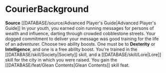 ﻿---
ability:
- Dexterity
- Intelligence
ability_boost:
- Dexterity
- Intelligence
feat: '[[DATABASE/feat/Glean Contents|Glean Contents]]'
id: '169'
name: Courier
rarity: Common
skill:
- '[[DATABASE/skill/Society|Society]]'
- '[[DATABASE/skill/Lore|Lore]] forthe city in which you were raised.'
source: '[[DATABASE/source/Advanced Player''s Guide|Advanced Player''s Guide]]'
subcategory: general
type: Background

---
# Courier<span class="item-type">Background</span>

**Source** [[DATABASE/source/Advanced Player's Guide|Advanced Player's Guide]] 
In your youth, you earned coin running messages for persons of wealth and influence, darting through crowded cobblestone streets. Your dogged commitment to deliver your message was good training for the life of an adventurer.
Choose two ability boosts. One must be to **Dexterity** or **Intelligence**, and one is a free ability boost.
You're trained in the [[DATABASE/skill/Society|Society]] skill, and a [[DATABASE/skill/Lore|Lore]] skill for the city in which you were raised. You gain the [[DATABASE/feat/Glean Contents|Glean Contents]] skill feat.
